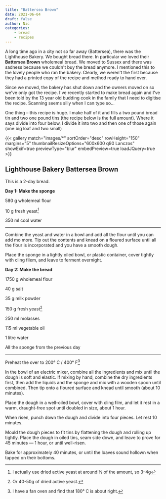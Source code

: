 ```yaml
---
title: "Battersea Brown"
date: 2021-06-04
draft: false
author: Nic 
categories:
    - bread
    - recipes
---
```


A long time ago in a city not so far away (Battersea), there was the Lighthouse 
Bakery. We bought bread there. In particular we loved their __Battersea Brown__ 
wholemeal bread. We moved to Sussex and there was sadness because we couldn't buy 
the bread anymore. I mentioned this to the lovely people who ran the bakery. 
Clearly, we weren't the first because they had a printed copy of the recipe and 
method ready to hand over. 

<!--more-->

Since we moved, the bakery has shut down and the owners moved on so we've only got the recipe. I've recently started to make bread again and I've been told by the 13 year old budding cook in the family that I need 
to digitise the recipe. Scanning seems silly when I can type so…

One thing – this recipe is huge. I make half of it and fills a two pound bread tin
and two one pound tins (the recipe below is the full amount). Where it says divide into four below, I divide it into two and then one of those again (one big loaf and two small)

{{< gallery match="images/*" sortOrder="desc" rowHeight="150" margins="5" thumbnailResizeOptions="600x600 q90 Lanczos" showExif=true previewType="blur" embedPreview=true loadJQuery=true >}}

## Lighthouse Bakery Battersea Brown

This is a 2-day bread.

__Day 1: Make the sponge__

580 g wholemeal flour

10 g fresh yeast[^1]

350 ml cool water

---


Combine the yeast and water in a bowl and add all the flour until you can add mo more. Tip out the contents and knead on a floured surface until all the flour is incorporated and you have a smooth dough.

Place the sponge in a lightly oiled bowl, or plastic container, cover tightly with cling filem, and leave to ferment overnight. 

__Day 2: Make the bread__

1750 g wholemeal flour

40 g salt

35 g milk powder

150 g fresh yeast[^2]

250 ml molasses

115 ml vegetable oil

1 litre water

All the sponge from the previous day

---

Preheat the over to 200° C / 400° F[^3]

In the bowl of an electric mixer, combine all the ingredients and mix until the dough is soft and elastic. If mixing by hand, combine the dry ingredients first, then add the liquids and the sponge and mix with a wooden spoon until combined. Then tip onto a floured surface and knead until smooth (about 10 minutes).

Place the dough in a well-oiled bowl, cover with cling film, and let it rest in a warm, draught-free spot until doubled in size, about 1 hour. 

When risen, punch down the dough and divide into four pieces. Let rest 10 minutes. 

Mould the dough pieces to fit tins by flattening the dough and rolling up tightly. Place the dough in oiled tins, seam side down, and leave to prove for 45 minutes — 1 hour, or until well-risen. 

Bake for approximately 40 minutes, or until the loaves sound hollown when tapped on their bottoms.


[^1]: I actually use dried active yeast at around ⅓ of the amount, so 3–4g
[^2]: Or 40-50g of dried active yeast.
[^3]: I have a fan oven and find that 180° C is about right. 



